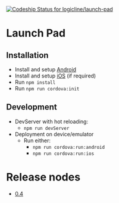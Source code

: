 [ ![Codeship Status for logicline/launch-pad](https://app.codeship.com/projects/a1fb0ad0-6c1e-0136-2086-5ef55451d790/status?branch=master)](https://app.codeship.com/projects/298418)
# Launch Pad

## Installation
  * Install and setup [Android](https://cordova.apache.org/docs/en/latest/guide/platforms/android/index.html)
  * Install and setup [iOS](https://cordova.apache.org/docs/en/latest/guide/platforms/ios/index.html) (if required)
  * Run `npm install`
  * Run `npm run cordova:init`
## Development
  * DevServer with hot reloading:
    * `npm run devServer`
  * Deployment on device/emulator
    * Run either:
        * `npm run cordova:run:android`
        * `npm run cordova:run:ios`
        
# Release nodes 
  * [0.4](https://toolchain.logicline.de/confluence/display/KM/Release+Notes#expand-C8YR040)

